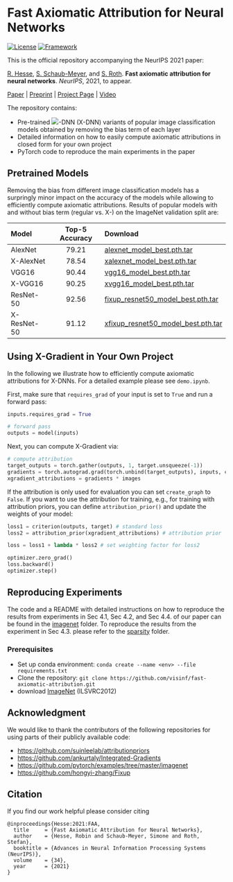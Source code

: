 # Fast Axiomatic Attribution for Neural Networks
[![License](https://img.shields.io/badge/License-Apache%202.0-blue.svg)](https://opensource.org/licenses/Apache-2.0)
[![Framework](https://img.shields.io/badge/PyTorch-%23EE4C2C.svg?&logo=PyTorch&logoColor=white)](https://pytorch.org/)

This is the official repository accompanying the NeurIPS 2021 paper:

[R. Hesse](https://robinhesse.github.io/), [S. Schaub-Meyer](https://schaubsi.github.io/), and [S. Roth](https://www.visinf.tu-darmstadt.de/visinf/team_members/sroth/sroth.en.jsp). **Fast axiomatic attribution for neural networks**. _NeurIPS_, 2021, to appear.

[Paper](https://visinf.github.io/fast-axiomatic-attribution/) | [Preprint](https://visinf.github.io/fast-axiomatic-attribution/) | [Project Page](https://visinf.github.io/fast-axiomatic-attribution/) | [Video](https://visinf.github.io/fast-axiomatic-attribution/)

The repository contains:
- Pre-trained <img src="https://render.githubusercontent.com/render/math?math=\mathcal{X}">-DNN (X-DNN) variants of popular image classification models obtained by removing the bias term of each layer
- Detailed information on how to easily compute axiomatic attributions in closed form for your own project
- PyTorch code to reproduce the main experiments in the paper


## Pretrained Models

Removing the bias from different image classification models has a surpringly minor impact on the accuracy of the models while allowing to efficiently compute axiomatic attributions. Results of popular models with and without bias term (regular vs. X-) on the ImageNet validation split are:

| Model       | Top-5 Accuracy  | Download |
| :---        |     :---:       | :---     |
| AlexNet     | 79.21           | [alexnet_model_best.pth.tar](https://download.visinf.tu-darmstadt.de/data/2021-neurips-fast-axiomatic-attribution/models/alexnet_model_best.pth.tar)| 
| X-AlexNet   | 78.54           | [xalexnet_model_best.pth.tar](https://download.visinf.tu-darmstadt.de/data/2021-neurips-fast-axiomatic-attribution/models/xalexnet_model_best.pth.tar) | 
| VGG16       | 90.44           | [vgg16_model_best.pth.tar](https://download.visinf.tu-darmstadt.de/data/2021-neurips-fast-axiomatic-attribution/models/vgg16_model_best.pth.tar) | 
| X-VGG16     | 90.25           | [xvgg16_model_best.pth.tar](https://download.visinf.tu-darmstadt.de/data/2021-neurips-fast-axiomatic-attribution/models/xvgg16_model_best.pth.tar) | 
| ResNet-50   | 92.56           | [fixup_resnet50_model_best.pth.tar](https://download.visinf.tu-darmstadt.de/data/2021-neurips-fast-axiomatic-attribution/models/fixup_resnet50_model_best.pth.tar) | 
| X-ResNet-50 | 91.12           | [xfixup_resnet50_model_best.pth.tar](https://download.visinf.tu-darmstadt.de/data/2021-neurips-fast-axiomatic-attribution/models/xfixup_resnet50_model_best.pth.tar) | 

## Using X-Gradient in Your Own Project

In the following we illustrate how to efficiently compute axiomatic attributions for X-DNNs. For a detailed example please see `demo.ipynb`. 

First, make sure that `requires_grad` of your input is set to `True` and run a forward pass:
```python
inputs.requires_grad = True

# forward pass
outputs = model(inputs)
```
Next, you can compute X-Gradient via:
```python
# compute attribution
target_outputs = torch.gather(outputs, 1, target.unsqueeze(-1))
gradients = torch.autograd.grad(torch.unbind(target_outputs), inputs, create_graph=True)[0] # set to false if attribution is only used for evaluation
xgradient_attributions = gradients * images
```
If the attribution is only used for evaluation you can set `create_graph` to `False`. If you want to use the attribution for training, e.g., for training with attribution priors, you can define `attribution_prior()` and update the weights of your model:
```python
loss1 = criterion(outputs, target) # standard loss
loss2 = attribution_prior(xgradient_attributions) # attribution prior    

loss = loss1 + lambda * loss2 # set weighting factor for loss2

optimizer.zero_grad()
loss.backward()
optimizer.step()
```
## Reproducing Experiments

The code and a README with detailed instructions on how to reproduce the results from experiments in Sec 4.1, Sec 4.2, and Sec 4.4. of our paper can be found in the [imagenet](imagenet) folder. To reproduce the results from the experiment in Sec 4.3. please refer to the [sparsity](sparsity) folder.

### Prerequisites
- Set up conda environment: ```conda create --name <env> --file requirements.txt```
- Clone the repository: ```git clone https://github.com/visinf/fast-axiomatic-attribution.git```
- download [ImageNet](https://image-net.org/challenges/LSVRC/2012/) (ILSVRC2012)  

## Acknowledgment

We would like to thank the contributors of the following repositories for using parts of their publicly available code:
- https://github.com/suinleelab/attributionpriors
- https://github.com/ankurtaly/Integrated-Gradients
- https://github.com/pytorch/examples/tree/master/imagenet
- https://github.com/hongyi-zhang/Fixup



## Citation
If you find our work helpful please consider citing
```
@inproceedings{Hesse:2021:FAA,
  title     = {Fast Axiomatic Attribution for Neural Networks},
  author    = {Hesse, Robin and Schaub-Meyer, Simone and Roth, Stefan},
  booktitle = {Advances in Neural Information Processing Systems (NeurIPS)},
  volume    = {34},
  year      = {2021}
}
```
